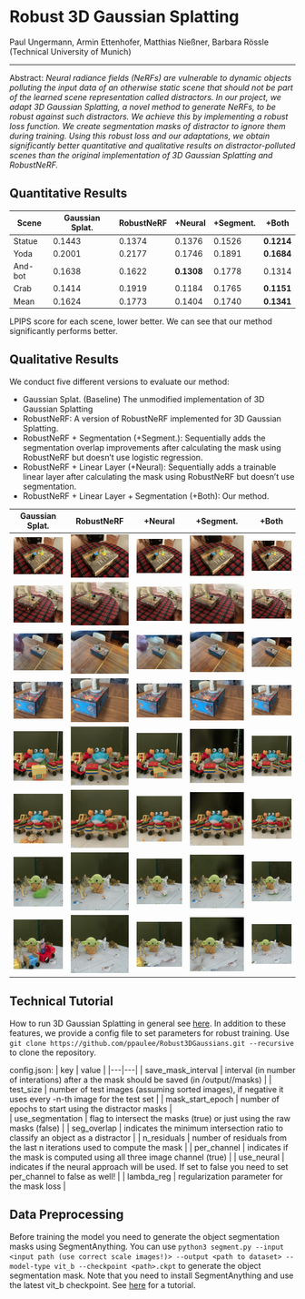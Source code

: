 # Robust 3D Gaussian Splatting
Paul Ungermann, Armin Ettenhofer, Matthias Nießner, Barbara Rössle (Technical University of Munich)

---

Abstract: <i>Neural radiance fields (NeRFs) are vulnerable to dynamic objects polluting the input data of an otherwise static scene that should not be part of the learned scene representation called distractors. In our project, we adapt 3D Gaussian Splatting, a novel method to generate NeRFs, to be robust against such distractors. We achieve this by implementing a robust loss function. We create segmentation masks of distractor to ignore them during training. Using this robust loss and our adaptations, we obtain significantly better quantitative and qualitative results on distractor-polluted scenes than the original implementation of 3D Gaussian Splatting and RobustNeRF. </i>

## Quantitative Results

|Scene|Gaussian Splat.|RobustNeRF|+Neural|+Segment.|+Both|
|---|---|---|---|---|---|
|Statue|0.1443|0.1374|0.1376|0.1526|<b>0.1214</b>|
|Yoda|0.2001|0.2177|0.1746|0.1891|<b>0.1684</b>|
|And-bot|0.1638|0.1622|<b>0.1308</b>|0.1778|0.1314|
|Crab|0.1414|0.1919|0.1184|0.1765|<b>0.1151</b>|
|Mean|0.1624|0.1773|0.1404|0.1740|<b>0.1341</b>|

LPIPS score for each scene, lower better. We can see that our method significantly performs better.
        

        

## Qualitative Results
We conduct five different versions to evaluate our method:
- Gaussian Splat. (Baseline) 
The unmodified implementation of 3D Gaussian Splatting
- RobustNeRF: 
A version of RobustNeRF implemented for 3D Gaussian Splatting.
- RobustNeRF + Segmentation (+Segment.): 
Sequentially adds the segmentation overlap improvements after calculating the mask using RobustNeRF but doesn’t use logistic regression.
- RobustNeRF + Linear Layer (+Neural): 
Sequentially adds a trainable linear layer after calculating the mask using RobustNeRF but doesn’t use segmentation.
- RobustNeRF + Linear Layer + Segmentation (+Both):
Our method.

|Gaussian Splat.|RobustNeRF|+Neural|+Segment.|+Both|
|---|---|---|---|---|
| <img src="/assets/images/and_bot/baseline.png" width="150"/>| <img src="/assets/images/and_bot/robust.png" width="150"/> | <img src="/assets/images/and_bot/neural.png" width="150"/> | <img src="/assets/images/and_bot/seg.png" width="150"/> | <img src="/assets/images/and_bot/both.png" width="150"/> |
| <img src="/assets/images/and_bot_2/baseline.png" width="150"/>| <img src="/assets/images/and_bot_2/robust.png" width="150"/> | <img src="/assets/images/and_bot_2/neural.png" width="150"/> | <img src="/assets/images/and_bot_2/seg.png" width="150"/> | <img src="/assets/images/and_bot_2/both.png" width="150"/> |
| <img src="/assets/images/balloon/baseline.png" width="150"/>| <img src="/assets/images/balloon/robust.png" width="150"/> | <img src="/assets/images/balloon/neural.png" width="150"/> | <img src="/assets/images/balloon/seg.png" width="150"/> | <img src="/assets/images/balloon/both.png" width="150"/> |
| <img src="/assets/images/balloon_2/baseline.png" width="150"/>| <img src="/assets/images/balloon_2/robust.png" width="150"/> | <img src="/assets/images/balloon_2/neural.png" width="150"/> | <img src="/assets/images/balloon_2/seg.png" width="150"/> | <img src="/assets/images/balloon_2/both.png" width="150"/> |
| <img src="/assets/images/crab/baseline.png" width="150"/>| <img src="/assets/images/crab/robust.png" width="150"/> | <img src="/assets/images/crab/neural.png" width="150"/> | <img src="/assets/images/crab/seg.png" width="150"/> | <img src="/assets/images/crab/both.png" width="150"/> |
| <img src="/assets/images/crab_2/baseline.png" width="150"/>| <img src="/assets/images/crab_2/robust.png" width="150"/> | <img src="/assets/images/crab_2/neural.png" width="150"/> | <img src="/assets/images/crab_2/seg.png" width="150"/> | <img src="/assets/images/crab_2/both.png" width="150"/> |
| <img src="/assets/images/yoda/baseline.png" width="150"/>| <img src="/assets/images/yoda/robust.png" width="150"/> | <img src="/assets/images/yoda/neural.png" width="150"/> | <img src="/assets/images/yoda/seg.png" width="150"/> | <img src="/assets/images/yoda/both.png" width="150"/> |
| <img src="/assets/images/yoda_2/baseline.png" width="150"/>| <img src="/assets/images/yoda_2/robust.png" width="150"/> | <img src="/assets/images/yoda_2/neural.png" width="150"/> | <img src="/assets/images/yoda_2/seg.png" width="150"/> | <img src="/assets/images/yoda_2/both.png" width="150"/> |


## Technical Tutorial
How to run 3D Gaussian Splatting in general see [here](https://github.com/graphdeco-inria/gaussian-splatting). In addition to these features, we provide a config file to set parameters for robust training. Use ```git clone https://github.com/ppaulee/Robust3DGaussians.git --recursive``` to clone the repository.

config.json:
|  key | value  | 
|---|---|
| save_mask_interval | interval (in number of interations) after a the mask should be saved (in /output/<model>/masks)  | 
|  test_size |  number of test images (assuming sorted images), if negative it uses every -n-th image for the test set | 
|  mask_start_epoch |  number of epochs to start using the distractor masks |  
| use_segmentation | flag to intersect the masks (true) or just using the raw masks (false) |
| seg_overlap | indicates the minimum intersection ratio to classify an object as a distractor |
| n_residuals | number of residuals from the last n iterations used to compute the mask |
| per_channel | indicates if the mask is computed using all three image channel (true) |
| use_neural | indicates if the neural approach will be used. If set to false you need to set per_channel to false as well! |
| lambda_reg | regularization parameter for the mask loss |

## Data Preprocessing
Before training the model you need to generate the object segmentation masks using SegmentAnything. You can use ```python3 segment.py --input <input path (use correct scale images!)> --output <path to dataset> --model-type vit_b --checkpoint <path>.ckpt``` to generate the object segmentation mask. Note that you need to install SegmentAnything and use the latest vit_b checkpoint. See [here](https://github.com/facebookresearch/segment-anything) for a tutorial.
